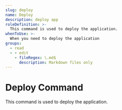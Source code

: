 ```yaml
---
slug: deploy
name: Deploy
description: deploy app
roleDefinition: >-
  This command is used to deploy the application.
whenToUse: >-
  When you need to deploy the application
groups:
  - read
  - - edit
    - fileRegex: \.md$
      description: Markdown files only
---
```


# Deploy Command

This command is used to deploy the application.
